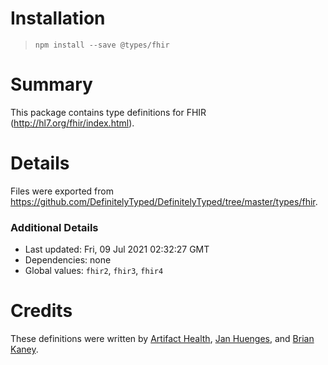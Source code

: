 # Installation
> `npm install --save @types/fhir`

# Summary
This package contains type definitions for FHIR (http://hl7.org/fhir/index.html).

# Details
Files were exported from https://github.com/DefinitelyTyped/DefinitelyTyped/tree/master/types/fhir.

### Additional Details
 * Last updated: Fri, 09 Jul 2021 02:32:27 GMT
 * Dependencies: none
 * Global values: `fhir2`, `fhir3`, `fhir4`

# Credits
These definitions were written by [Artifact Health](https://github.com/meirgottlieb), [Jan Huenges](https://github.com/jhuenges), and [Brian Kaney](https://github.com/bkaney).
